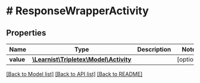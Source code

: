 # # ResponseWrapperActivity

## Properties

Name | Type | Description | Notes
------------ | ------------- | ------------- | -------------
**value** | [**\Learnist\Tripletex\Model\Activity**](Activity.md) |  | [optional]

[[Back to Model list]](../../README.md#models) [[Back to API list]](../../README.md#endpoints) [[Back to README]](../../README.md)
